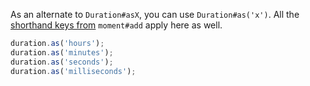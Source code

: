 As an alternate to `Duration#asX`, you can use `Duration#as('x')`. All the [shorthand keys from](#/manipulating/add/) `moment#add` apply here as well.

```javascript
duration.as('hours');
duration.as('minutes');
duration.as('seconds');
duration.as('milliseconds');
```
